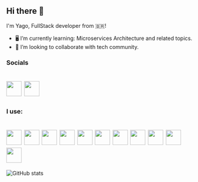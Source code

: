 ## Hi there 👋
I'm Yago, FullStack developer from 🇧🇷!

- 🖥️ I’m currently learning: Microservices Architecture and related topics. 
- 👯 I’m looking to collaborate with tech community. 

### Socials
<h1>
<a href="https://www.linkedin.com/in/yago-crispim-66b01619b/" target="blank" rel="noopener noreferrer"><img width='40px'  src="https://cdn.jsdelivr.net/gh/devicons/devicon/icons/linkedin/linkedin-original.svg" /></a>
<a href="https://twitter.com/Souza_R96" target="blank" rel="noopener noreferrer"><img width='40px' src="https://cdn.jsdelivr.net/gh/devicons/devicon/icons/twitter/twitter-original.svg" /></a>
</h1>

### I use:
<h1>
  <img width='40px' src="https://cdn.jsdelivr.net/gh/devicons/devicon/icons/javascript/javascript-original.svg" />
  <img width='40px' src="https://cdn.jsdelivr.net/gh/devicons/devicon/icons/typescript/typescript-original.svg" />
  <img width='40px' src="https://cdn.jsdelivr.net/gh/devicons/devicon/icons/python/python-original.svg" />
  <img width='40px' src="https://cdn.jsdelivr.net/gh/devicons/devicon/icons/react/react-original.svg" />
  <img width='40px' src="https://cdn.jsdelivr.net/gh/devicons/devicon/icons/redux/redux-original.svg" />
  <img width='40px' src="https://cdn.jsdelivr.net/gh/devicons/devicon/icons/nextjs/nextjs-original.svg" />
  <img width='40px' src="https://cdn.jsdelivr.net/gh/devicons/devicon/icons/storybook/storybook-original.svg" />
  <img width='40px' src="https://cdn.jsdelivr.net/gh/devicons/devicon/icons/vuejs/vuejs-original.svg" />
  <img width='40px' src="https://cdn.jsdelivr.net/gh/devicons/devicon/icons/nodejs/nodejs-original.svg" />
  <img width='40px' src="https://cdn.jsdelivr.net/gh/devicons/devicon/icons/mysql/mysql-plain.svg" />
  <img width='40px' src="https://cdn.jsdelivr.net/gh/devicons/devicon/icons/mongodb/mongodb-original.svg" />
</h1>

![GitHub stats](https://github-readme-stats.vercel.app/api?username=YagoCrispim&show_icons=true)
